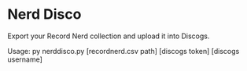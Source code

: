 # Nerd Disco

Export your Record Nerd collection and upload it into Discogs.

Usage: py nerddisco.py [recordnerd.csv path] [discogs token] [discogs username]
